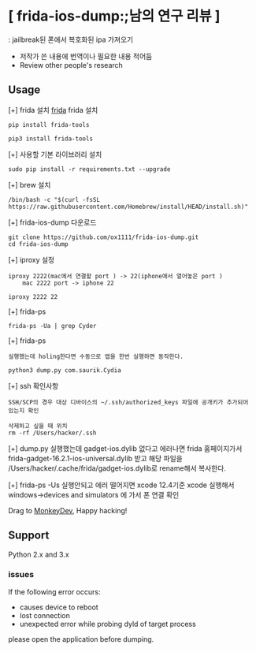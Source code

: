 # [ frida-ios-dump:;남의 연구 리뷰 ] 
: jailbreak된 폰에서 복호화된 ipa 가져오기
- 저작가 쓴 내용에 번역이나 필요한 내용 적어둠
- Review other people's research
## Usage

[+] frida 설치
[frida](http://www.frida.re/) frida 설치
```
pip install frida-tools
```
```
pip3 install frida-tools
```

[+] 사용할 기본 라이브러리 설치

```sudo pip install -r requirements.txt --upgrade```

[+] brew 설치

```
/bin/bash -c "$(curl -fsSL https://raw.githubusercontent.com/Homebrew/install/HEAD/install.sh)"
```
[+] frida-ios-dump 다운로드 
```
git clone https://github.com/ox1111/frida-ios-dump.git
cd frida-ios-dump
```
[+] iproxy 설정
```
iproxy 2222(mac에서 연결할 port ) -> 22(iphone에서 열어놓은 port )
    mac 2222 port -> iphone 22

iproxy 2222 22
```

[+] frida-ps
```
frida-ps -Ua | grep Cyder
```

[+] frida-ps
```
실행했는데 holing한다면 수동으로 앱을 한번 실행하면 동작한다.

python3 dump.py com.saurik.Cydia

```

[+] ssh 확인사항
```
SSH/SCP의 경우 대상 디바이스의 ~/.ssh/authorized_keys 파일에 공개키가 추가되어 있는지 확인

삭제하고 싶을 때 위치
rm -rf /Users/hacker/.ssh
```

[+] dump.py 실행했는데 gadget-ios.dylib 없다고 에러나면 
frida 홈페이지가서 frida-gadget-16.2.1-ios-universal.dylib 받고 
해당 파일을 /Users/hacker/.cache/frida/gadget-ios.dylib로 rename해서 복사한다.

[+] frida-ps -Us 실행안되고 에러 떨어지면
xcode 12.4기준 xcode 실행해서 windows->devices and simulators 에 가서 폰 연결 확인


Drag to [MonkeyDev](https://github.com/AloneMonkey/MonkeyDev), Happy hacking!

## Support

Python 2.x and 3.x


### issues

If the following error occurs:

* causes device to reboot
* lost connection
* unexpected error while probing dyld of target process

please open the application before dumping.


